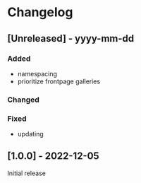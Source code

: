 # Changelog

## [Unreleased] - yyyy-mm-dd

### Added
- namespacing
- prioritize frontpage galleries

### Changed

### Fixed
- updating


## [1.0.0] - 2022-12-05

Initial release